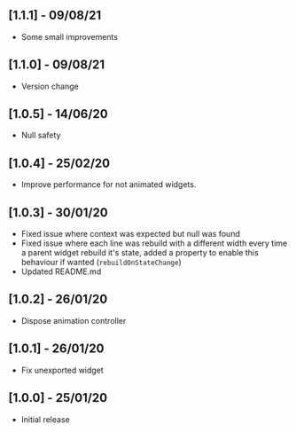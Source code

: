 
## [1.1.1] - 09/08/21
* Some small improvements
  
## [1.1.0] - 09/08/21
* Version change
## [1.0.5] - 14/06/20

* Null safety

## [1.0.4] - 25/02/20

* Improve performance for not animated widgets.

## [1.0.3] - 30/01/20
* Fixed issue where context was expected but null was found
* Fixed issue where each line was rebuild with a different width every time a parent widget rebuild it's state, added a property to enable this behaviour if wanted (```rebuildOnStateChange```)
* Updated README.md
  
## [1.0.2] - 26/01/20
* Dispose animation controller
  
## [1.0.1] - 26/01/20
* Fix unexported widget

## [1.0.0] - 25/01/20

* Initial release
